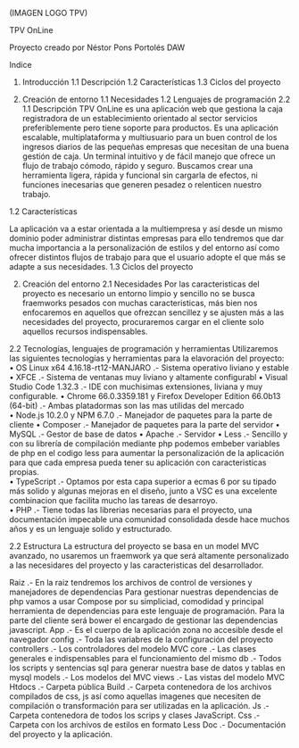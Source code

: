 (IMAGEN LOGO TPV)

TPV OnLine


Proyecto creado por Néstor Pons Portolés 
DAW

Indice 
1. Introducción
	1.1 Descripción
	1.2 Características
	1.3 Ciclos del proyecto
		
	
2. Creación de entorno
	1.1 Necesidades
	1.2 Lenguajes de programación
	2.2 
1.1 Descripción
TPV OnLine es una aplicación web que gestiona la caja registradora de un establecimiento orientado al sector servicios preferiblemente pero tiene soporte para productos. Es una aplicación escalable, multiplataforma y multiusuario para un buen control de los ingresos diarios de las pequeñas empresas que necesitan de una buena gestión de caja. 
 Un terminal intuitivo y de fácil manejo que ofrece un flujo de trabajo cómodo, rápido y seguro. 
Buscamos crear una herramienta ligera, rápida y funcional sin cargarla de efectos, ni funciones inecesarias que generen pesadez o relenticen nuestro trabajo. 

1.2 Características

La aplicación va a estar orientada a la multiempresa y así desde un mismo dominio poder administrar distintas empresas para ello tendremos que dar mucha importancia a la personalización de estilos y del entorno así como ofrecer distintos flujos de trabajo para que el usuario adopte el que más se adapte a sus necesidades.
1.3 Ciclos del proyecto

2. Creación del entorno
2.1 Necesidades
Por las caracteristicas del proyecto es necesario un entorno limpio y sencillo no se busca fraemworks pesados con muchas caracteristicas, más bien nos enfocaremos en aquellos que ofrezcan sencillez y se ajusten más a las necesidades del proyecto, procuraremos cargar en el cliente solo aquellos recursos indispensables. 

2.2 Tecnologías, lenguajes de programación y herramientas
Utilizaremos las siguientes tecnologías y herramientas para la elavoración del proyecto: 
    • OS Linux x64 4.16.18-rt12-MANJARO .- Sistema operativo liviano y estable
    • XFCE .- Sistema de ventanas muy liviano y altamente configurabl
    • Visual Studio Code 1.32.3 .- 	IDE con muchisimas extensiones, liviana y muy configurable. 
    • Chrome 66.0.3359.181 y Firefox Developer Edition 66.0b13 (64-bit) .- Ambas platadormas son las mas utilidas del mercado  
    • Node.js  10.2.0 y NPM 6.7.0 .- Manejador de paquetes para la parte de cliente 
    • Composer .- Manejador de paquetes para la parte del servidor 
    • MySQL .- Gestor de base de datos 
    • Apache .- Servidor 
    • Less .- 	Sencillo y con su librería de compilación mediante php podemos embeber variables de php en el codigo less para aumentar la personalización de la aplicación para que cada empresa pueda tener su aplicación con caracteristicas propias.  
    • TypeScript .- Optamos por esta capa superior a ecmas 6 por su tipado más solido y algunas mejoras en el diseño, junto a VSC es una excelente combinacion que facilita mucho las tareas de desarroyo.   
    • PHP .-  Tiene todas las librerias necesarias para el proyecto, una documentación impecable una comunidad consolidada desde hace muchos años y es un lenguaje solido y estructurado.
  
2.2 Estructura
La estructura del proyecto se basa en un model MVC avanzado, no usaremos un fraemwork ya que será altamente personalizado a las necesidares del proyecto y las caracteristicas del desarrollador.

Raiz .- En la raiz tendremos los archivos de control de versiones y manejadores de dependencias 
	Para gestionar nuestras dependencias de php vamos a usar Compose por su simpliciad, 	comodidad y principal herramienta de dependencias para este lenguaje de programación.
	Para la parte del cliente será bower el encargado de gestionar las dependencias javascript.
App .-  Es el cuerpo de la aplicación zona no accesible desde el navegador
	config .- Toda las variabres de la configuración del proyecto
	controllers .- Los controladores del modelo MVC
	core .- Las clases generales e indispensables para el funcionamiento del mismo
	db .- Todos los scripts y sentencias sql para generar nuestra base de datos y tablas en mysql
	models .- Los modelos del MVC
	views .- Las vistas del modelo MVC
Htdocs .- Carpeta pública
	Build .- Carpeta contenedora de los archivos compilados de css, js así como aquellas imagenes 	que necesiten de compilación o transformación para ser utilizadas en la aplicación.
	Js .- Carpeta contenedora de todos los scrips y clases JavaScript. 
	Css .- Carpeta con los archivos de estilos en formato Less 
Doc .- Documentación del proyecto y la aplicación. 